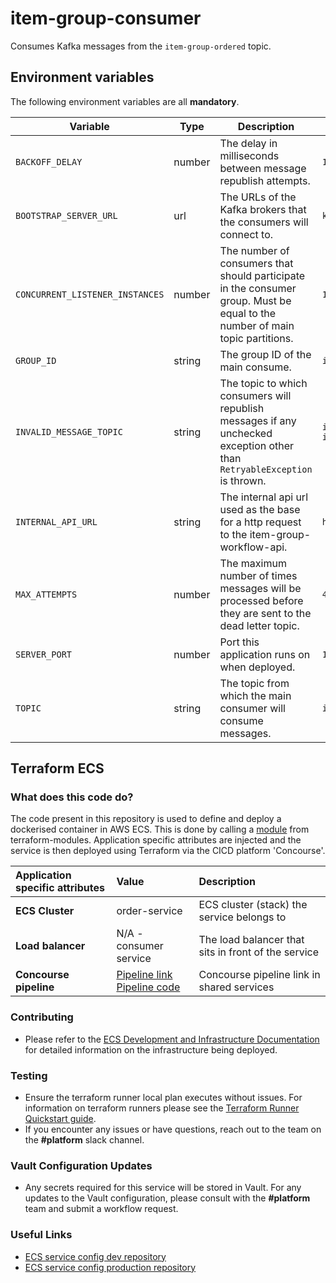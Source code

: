 # item-group-consumer
Consumes Kafka messages from the `item-group-ordered` topic.

## Environment variables

The following environment variables are all **mandatory**.

| Variable                        | Type   | Description                                                                                                                  | Example                      | 
|---------------------------------|--------|------------------------------------------------------------------------------------------------------------------------------|------------------------------|
| `BACKOFF_DELAY`                 | number | The delay in milliseconds between message republish attempts.                                                                | `100`                        |
| `BOOTSTRAP_SERVER_URL`          | url    | The URLs of the Kafka brokers that the consumers will connect to.                                                            | `kafka:9092`                 |
| `CONCURRENT_LISTENER_INSTANCES` | number | The number of consumers that should participate in the consumer group. Must be equal to the number of main topic partitions. | `1`                          |
| `GROUP_ID`                      | string | The group ID of the main consume.                                                                                            | `item-group-consumer`        |
| `INVALID_MESSAGE_TOPIC`         | string | The topic to which consumers will republish messages if any unchecked exception other than `RetryableException` is thrown.   | `item-group-ordered-invalid` |
| `INTERNAL_API_URL`              | string | The internal api url used as the base for a http request to the item-group-workflow-api.                                     | `http:/api.chs.local:4001`   |
| `MAX_ATTEMPTS`                  | number | The maximum number of times messages will be processed before they are sent to the dead letter topic.                        | `4`                          |
| `SERVER_PORT`                   | number | Port this application runs on when deployed.                                                                                 | `18628`                      |
| `TOPIC`                         | string | The topic from which the main consumer will consume messages.                                                                | `item-group-ordered`         |

## Terraform ECS

### What does this code do?

The code present in this repository is used to define and deploy a dockerised container in AWS ECS.
This is done by calling a [module](https://github.com/companieshouse/terraform-modules/tree/main/aws/ecs) from terraform-modules. Application specific attributes are injected and the service is then deployed using Terraform via the CICD platform 'Concourse'.


Application specific attributes | Value                                | Description
:---------|:-----------------------------------------------------------------------------|:-----------
**ECS Cluster**        |order-service                                     | ECS cluster (stack) the service belongs to
**Load balancer**      |N/A - consumer service                                            | The load balancer that sits in front of the service
**Concourse pipeline**     |[Pipeline link](https://ci-platform.companieshouse.gov.uk/teams/team-development/pipelines/item-group-consumer) <br> [Pipeline code](https://github.com/companieshouse/ci-pipelines/blob/master/pipelines/ssplatform/team-development/item-group-consumer)                                  | Concourse pipeline link in shared services


### Contributing
- Please refer to the [ECS Development and Infrastructure Documentation](https://companieshouse.atlassian.net/wiki/spaces/DEVOPS/pages/4390649858/Copy+of+ECS+Development+and+Infrastructure+Documentation+Updated) for detailed information on the infrastructure being deployed.

### Testing
- Ensure the terraform runner local plan executes without issues. For information on terraform runners please see the [Terraform Runner Quickstart guide](https://companieshouse.atlassian.net/wiki/spaces/DEVOPS/pages/1694236886/Terraform+Runner+Quickstart).
- If you encounter any issues or have questions, reach out to the team on the **#platform** slack channel.

### Vault Configuration Updates
- Any secrets required for this service will be stored in Vault. For any updates to the Vault configuration, please consult with the **#platform** team and submit a workflow request.

### Useful Links
- [ECS service config dev repository](https://github.com/companieshouse/ecs-service-configs-dev)
- [ECS service config production repository](https://github.com/companieshouse/ecs-service-configs-production)